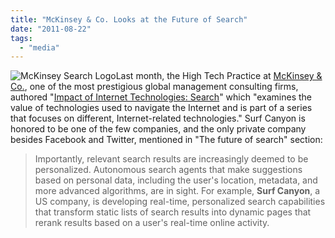 ```yaml
---
title: "McKinsey & Co. Looks at the Future of Search"
date: "2011-08-22"
tags: 
  - "media"
---
```


![](images/McKinsey-Search-Logo.png "McKinsey Search Logo")Last month, the High Tech Practice at [McKinsey & Co.](http://www.mckinsey.com/), one of the most prestigious global management consulting firms, authored "[Impact of Internet Technologies: Search](http://alphadigital.com.au/wp-content/uploads/2011/08/Impact_of_Internet_technologies_search.pdf)" which "examines the value of technologies used to navigate the Internet and is part of a series that focuses on different, Internet-related technologies." Surf Canyon is honored to be one of the few companies, and the only private company besides Facebook and Twitter, mentioned in "The future of search" section:

> Importantly, relevant search results are increasingly deemed to be personalized. Autonomous search agents that make suggestions based on personal data, including the user's location, metadata, and more advanced algorithms, are in sight. For example, **Surf Canyon**, a US company, is developing real-time, personalized search capabilities that transform static lists of search results into dynamic pages that rerank results based on a user's real-time online activity.
